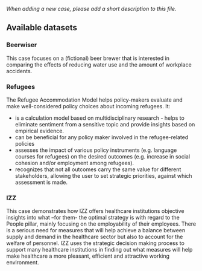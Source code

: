 _When adding a new case, please add a short description to this file._

## Available datasets

### Beerwiser 
This case focuses on a (fictional) beer brewer that is interested in comparing the effects of
reducing water use and the amount of workplace accidents. 

### Refugees
The Refugee Accommodation Model helps policy-makers evaluate and make well-considered policy choices 
about incoming refugees. It:

- is a calculation model based on multidisciplinary research - helps to eliminate sentiment from a 
sensitive topic and provide insights based on empirical evidence.
- can be beneficial for any policy maker involved in the refugee-related policies
- assesses the impact of various policy instruments (e.g. language courses for refugees) on the desired outcomes 
(e.g. increase in social cohesion and/or employment among refugees). 
- recognizes that not all outcomes carry the same value for different stakeholders, 
allowing the user to set strategic priorities, against which assessment is made.

### IZZ
This case demonstrates how IZZ offers healthcare institutions objective insights into what –for them- the optimal 
strategy is with regard to the People pillar, mainly focusing on the employability of their employees. 
There is a serious need for measures that will help achieve a balance between supply and demand in the healthcare 
sector but also to account for the welfare of personnel. IZZ uses the strategic decision making process to support 
many healthcare institutions in finding out what measures will help make healthcare a more pleasant, efficient and 
attractive working environment. 
